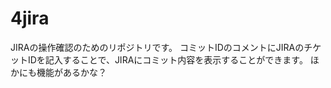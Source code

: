 # 4jira
JIRAの操作確認のためのリポジトリです。
コミットIDのコメントにJIRAのチケットIDを記入することで、JIRAにコミット内容を表示することができます。
ほかにも機能があるかな？

